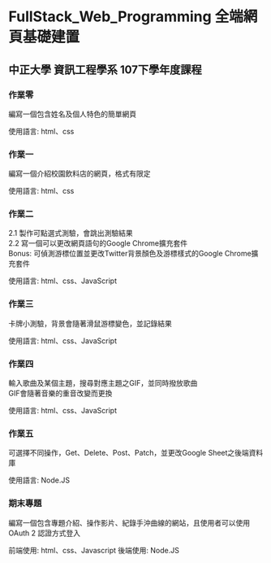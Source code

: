 FullStack_Web_Programming 全端網頁基礎建置
====================================
中正大學 資訊工程學系 107下學年度課程 
---------------------------



### 作業零

編寫一個包含姓名及個人特色的簡單網頁

使用語言: html、css

### 作業一

編寫一個介紹校園飲料店的網頁，格式有限定

使用語言: html、css

### 作業二

2.1 製作可點選式測驗，會跳出測驗結果</br>
2.2 寫一個可以更改網頁語句的Google Chrome擴充套件</br>
Bonus: 可偵測游標位置並更改Twitter背景顏色及游標樣式的Google Chrome擴充套件

使用語言: html、css、JavaScript

### 作業三

卡牌小測驗，背景會隨著滑鼠游標變色，並記錄結果

使用語言: html、css、JavaScript

### 作業四

輸入歌曲及某個主題，搜尋對應主題之GIF，並同時撥放歌曲</br>
GIF會隨著音樂的重音改變而更換

使用語言: html、css、JavaScript

### 作業五

可選擇不同操作，Get、Delete、Post、Patch，並更改Google Sheet之後端資料庫

使用語言: Node.JS

### 期末專題

編寫一個包含專題介紹、操作影片、紀錄手沖曲線的網站，且使用者可以使用OAuth 2 認證方式登入

前端使用: html、css、Javascript
後端使用: Node.JS

